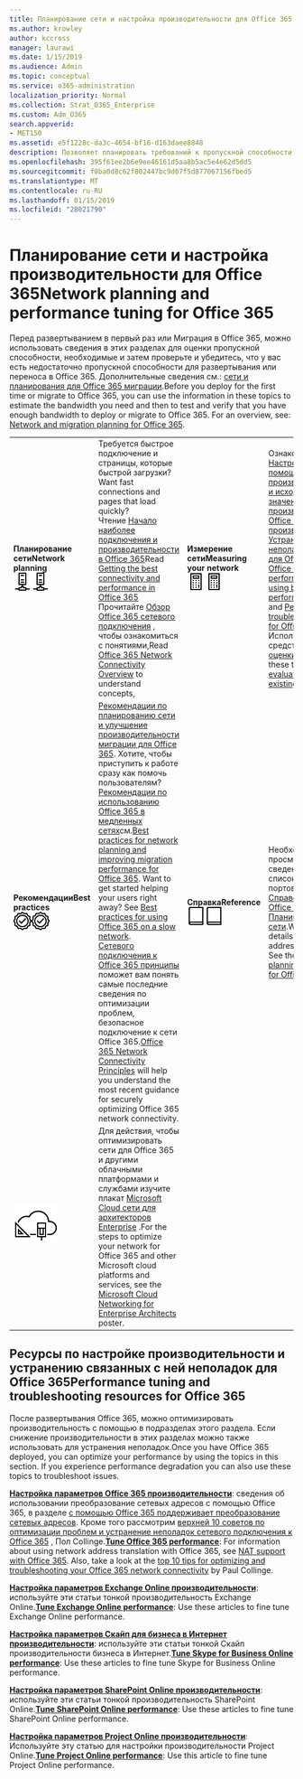 ```yaml
---
title: Планирование сети и настройка производительности для Office 365
ms.author: krowley
author: kccross
manager: laurawi
ms.date: 1/15/2019
ms.audience: Admin
ms.topic: conceptual
ms.service: o365-administration
localization_priority: Normal
ms.collection: Strat_O365_Enterprise
ms.custom: Adm_O365
search.appverid:
- MET150
ms.assetid: e5f1228c-da3c-4654-bf16-d163daee8848
description: Позволяет планировать требований к пропускной способности сети для Microsoft Office 365. Если вы развернули, здесь вернуться к тонкой и устранять неполадки производительности Office 365.
ms.openlocfilehash: 395f61ee2b6e9ee46161d5aa8b5ac5e4e62d5dd5
ms.sourcegitcommit: f0ba0d8c62f802447bc9d07f5d877067156fbed5
ms.translationtype: MT
ms.contentlocale: ru-RU
ms.lasthandoff: 01/15/2019
ms.locfileid: "28021790"
---
```

# <a name="network-planning-and-performance-tuning-for-office-365"></a><span data-ttu-id="ef238-104">Планирование сети и настройка производительности для Office 365</span><span class="sxs-lookup"><span data-stu-id="ef238-104">Network planning and performance tuning for Office 365</span></span>
<span data-ttu-id="ef238-p102">Перед развертыванием в первый раз или Миграция в Office 365, можно использовать сведения в этих разделах для оценки пропускной способности, необходимые и затем проверьте и убедитесь, что у вас есть недостаточно пропускной способности для развертывания или переноса в Office 365. Дополнительные сведения см.: [сети и планирования для Office 365 миграции](network-and-migration-planning.md).</span><span class="sxs-lookup"><span data-stu-id="ef238-p102">Before you deploy for the first time or migrate to Office 365, you can use the information in these topics to estimate the bandwidth you need and then to test and verify that you have enough bandwidth to deploy or migrate to Office 365. For an overview, see: [Network and migration planning for Office 365](network-and-migration-planning.md).</span></span>
  
|||||
|:-----|:-----|:-----|:-----|
|<span data-ttu-id="ef238-107">**Планирование сети**</span><span class="sxs-lookup"><span data-stu-id="ef238-107">**Network planning**</span></span> <br/> <span data-ttu-id="ef238-108">![Сеть](media/5e9dcd06-601b-4b28-88dc-f524e7548794.png)</span><span class="sxs-lookup"><span data-stu-id="ef238-108">![Network](media/5e9dcd06-601b-4b28-88dc-f524e7548794.png)</span></span>           <br/> |<span data-ttu-id="ef238-109">Требуется быстрое подключение и страницы, которые быстрой загрузки?</span><span class="sxs-lookup"><span data-stu-id="ef238-109">Want fast connections and pages that load quickly?</span></span>  <br/> <span data-ttu-id="ef238-110">Чтение [Начало наиболее подключения и производительности в Office 365](https://aka.ms/o365perfprinciples)</span><span class="sxs-lookup"><span data-stu-id="ef238-110">Read [Getting the best connectivity and performance in Office 365](https://aka.ms/o365perfprinciples)</span></span> <br/> <span data-ttu-id="ef238-111">Прочитайте [Обзор Office 365 сетевого подключения](https://docs.microsoft.com/en-us/office365/enterprise/office-365-networking-overview) , чтобы ознакомиться с понятиями,</span><span class="sxs-lookup"><span data-stu-id="ef238-111">Read [Office 365 Network Connectivity Overview](https://docs.microsoft.com/en-us/office365/enterprise/office-365-networking-overview) to understand concepts,</span></span>  <br/> |<span data-ttu-id="ef238-112">**Измерение сети**</span><span class="sxs-lookup"><span data-stu-id="ef238-112">**Measuring your network**</span></span> <br/> <span data-ttu-id="ef238-113">!["Калькулятор" ](media/d690a132-4884-40eb-a918-526bb3dff3cc.png)</span><span class="sxs-lookup"><span data-stu-id="ef238-113">![Calculator](media/d690a132-4884-40eb-a918-526bb3dff3cc.png)</span></span>           <br/> |<span data-ttu-id="ef238-114">Ознакомиться с [Настройка с помощью журнал производительности и исходных значений производительности Office 365](performance-tuning-using-baselines-and-history.md) и [производительность Устранение неполадок планом для Office 365](performance-troubleshooting-plan.md).</span><span class="sxs-lookup"><span data-stu-id="ef238-114">Read [Office 365 performance tuning using baselines and performance history](performance-tuning-using-baselines-and-history.md) and [Performance troubleshooting plan for Office 365](performance-troubleshooting-plan.md).</span></span>  <br/> <span data-ttu-id="ef238-115">Используйте эти средства для [оценки сети](network-and-migration-planning.md#calculators).</span><span class="sxs-lookup"><span data-stu-id="ef238-115">Use these tools to [evaluate your existing network](network-and-migration-planning.md#calculators).</span></span>  <br/> |
|<span data-ttu-id="ef238-116">**Рекомендации**</span><span class="sxs-lookup"><span data-stu-id="ef238-116">**Best practices**</span></span> <br/> <span data-ttu-id="ef238-117">![Рекомендации](media/2a659a5c-1007-47d3-a6c6-a19e018ab29b.png)</span><span class="sxs-lookup"><span data-stu-id="ef238-117">![Best practices](media/2a659a5c-1007-47d3-a6c6-a19e018ab29b.png)</span></span>           <br/> |<span data-ttu-id="ef238-p103">[Рекомендации по планированию сети и улучшение производительности миграции для Office 365](network-and-migration-planning.md#BestPractices). Хотите, чтобы приступить к работе сразу как помочь пользователям? [Рекомендации по использованию Office 365 в медленных сетях](https://support.office.com/article/fd16c8d2-4799-4c39-8fd7-045f06640166)см.</span><span class="sxs-lookup"><span data-stu-id="ef238-p103">[Best practices for network planning and improving migration performance for Office 365](network-and-migration-planning.md#BestPractices). Want to get started helping your users right away? See [Best practices for using Office 365 on a slow network](https://support.office.com/article/fd16c8d2-4799-4c39-8fd7-045f06640166).  </span></span><br/> <span data-ttu-id="ef238-121">[Сетевого подключения к Office 365 принципы](https://aka.ms/o365networkingprinciples) поможет вам понять самые последние сведения по оптимизации проблем, безопасное подключение к сети Office 365.</span><span class="sxs-lookup"><span data-stu-id="ef238-121">[Office 365 Network Connectivity Principles](https://aka.ms/o365networkingprinciples) will help you understand the most recent guidance for securely optimizing Office 365 network connectivity.</span></span>  <br/> |<span data-ttu-id="ef238-122">**Справка**</span><span class="sxs-lookup"><span data-stu-id="ef238-122">**Reference**</span></span> <br/> <span data-ttu-id="ef238-123">![Книги и журнала](media/56dff3c1-f605-48d8-811f-7d13ce639ecd.png)</span><span class="sxs-lookup"><span data-stu-id="ef238-123">![Book or Journal](media/56dff3c1-f605-48d8-811f-7d13ce639ecd.png)</span></span>           <br/> |<span data-ttu-id="ef238-p104">Необходимо просмотреть сведения, как список IP-адресов и портов? В разделе [Справочник по Office 365 Планирование сети](network-and-migration-planning.md#NetReference).</span><span class="sxs-lookup"><span data-stu-id="ef238-p104">Want the details, like a list of IP addresses and ports? See the [Network planning reference for Office 365](network-and-migration-planning.md#NetReference).  </span></span><br/> |
|![Сети облаке Майкрософт для плакат архитекторы предприятия отображается](media/3094be9f-2407-4fa5-896d-aa66ef7b9bb9.png)           <br/> |<span data-ttu-id="ef238-127">Для действия, чтобы оптимизировать сети для Office 365 и другими облачными платформами и службами изучите плакат [Microsoft Cloud сети для архитекторов Enterprise](https://aka.ms/cloudarchnetworking) .</span><span class="sxs-lookup"><span data-stu-id="ef238-127">For the steps to optimize your network for Office 365 and other Microsoft cloud platforms and services, see the [Microsoft Cloud Networking for Enterprise Architects](https://aka.ms/cloudarchnetworking) poster.</span></span>  <br/> |
   
## <a name="performance-tuning-and-troubleshooting-resources-for-office-365"></a><span data-ttu-id="ef238-128">Ресурсы по настройке производительности и устранению связанных с ней неполадок для Office 365</span><span class="sxs-lookup"><span data-stu-id="ef238-128">Performance tuning and troubleshooting resources for Office 365</span></span>
<span data-ttu-id="ef238-129"><a name="apptuning"> </a></span><span class="sxs-lookup"><span data-stu-id="ef238-129"></span></span>

<span data-ttu-id="ef238-p105">После развертывания Office 365, можно оптимизировать производительность с помощью в подразделах этого раздела. Если снижение производительности в этих разделах можно также использовать для устранения неполадок.</span><span class="sxs-lookup"><span data-stu-id="ef238-p105">Once you have Office 365 deployed, you can optimize your performance by using the topics in this section. If you experience performance degradation you can also use these topics to troubleshoot issues.</span></span>
  
 <span data-ttu-id="ef238-p106">**[Настройка параметров Office 365 производительности](tune-office-365-performance.md)**: сведения об использовании преобразование сетевых адресов с помощью Office 365, в разделе [с помощью Office 365 поддерживает преобразование сетевых адресов](nat-support-with-office-365.md). Кроме того рассмотрим [верхней 10 советов по оптимизации проблем и устранение неполадок сетевого подключения к Office 365](https://blogs.technet.com/b/onthewire/archive/2014/06/18/top-10-tips-for-optimising-amp-troubleshooting-your-office-365-network-connectivity.aspx) , Пол Collinge.</span><span class="sxs-lookup"><span data-stu-id="ef238-p106">**[Tune Office 365 performance](tune-office-365-performance.md)**: For information about using network address translation with Office 365, see [NAT support with Office 365](nat-support-with-office-365.md). Also, take a look at the [top 10 tips for optimizing and troubleshooting your Office 365 network connectivity](https://blogs.technet.com/b/onthewire/archive/2014/06/18/top-10-tips-for-optimising-amp-troubleshooting-your-office-365-network-connectivity.aspx) by Paul Collinge.</span></span> 
  
 <span data-ttu-id="ef238-134">**[Настройка параметров Exchange Online производительности](tune-exchange-online-performance.md)**: используйте эти статьи тонкой производительность Exchange Online.</span><span class="sxs-lookup"><span data-stu-id="ef238-134">**[Tune Exchange Online performance](tune-exchange-online-performance.md)**: Use these articles to fine tune Exchange Online performance.</span></span> 
  
 <span data-ttu-id="ef238-135">**[Настройка параметров Скайп для бизнеса в Интернет производительности](tune-skype-for-business-online-performance.md)**: используйте эти статьи тонкой Скайп производительности бизнеса в Интернет.</span><span class="sxs-lookup"><span data-stu-id="ef238-135">**[Tune Skype for Business Online performance](tune-skype-for-business-online-performance.md)**: Use these articles to fine tune Skype for Business Online performance.</span></span> 
  
 <span data-ttu-id="ef238-136">**[Настройка параметров SharePoint Online производительности](tune-sharepoint-online-performance.md)**: используйте эти статьи тонкой производительность SharePoint Online.</span><span class="sxs-lookup"><span data-stu-id="ef238-136">**[Tune SharePoint Online performance](tune-sharepoint-online-performance.md)**: Use these articles to fine tune SharePoint Online performance.</span></span> 
  
 <span data-ttu-id="ef238-137">**[Настройка параметров Project Online производительности](https://support.office.com/article/12ba0ebd-c616-42e5-b9b6-cad570e8409c)**: Используйте эту статью для настройки производительности Project Online.</span><span class="sxs-lookup"><span data-stu-id="ef238-137">**[Tune Project Online performance](https://support.office.com/article/12ba0ebd-c616-42e5-b9b6-cad570e8409c)**: Use this article to fine tune Project Online performance.</span></span> 
  

